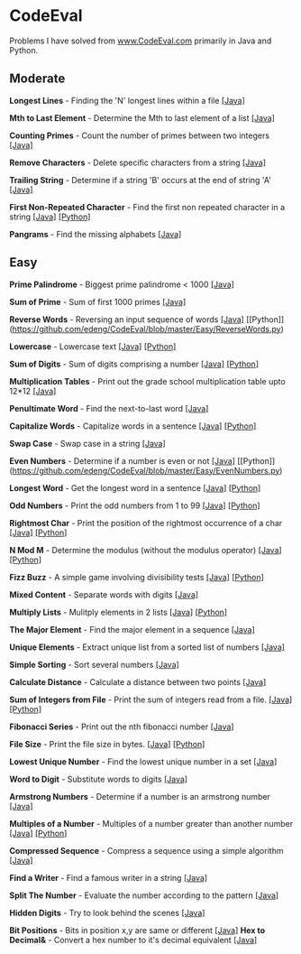 CodeEval
========
Problems I have solved from www.CodeEval.com primarily in Java and Python. 

## Moderate 
**Longest Lines** - Finding the 'N' longest lines within a file	[[Java]](https://github.com/edeng/CodeEval/blob/master/Moderate/LongestLines.java)

**Mth to Last Element** - Determine the Mth to last element of a list	 [[Java]](https://github.com/edeng/CodeEval/blob/master/Moderate/MthToLast.java)

**Counting Primes** - Count the number of primes between two integers [[Java]](https://github.com/edeng/CodeEval/blob/master/Moderate/CountingPrimes.java)	

**Remove Characters** - Delete specific characters from a string	[[Java]](https://github.com/edeng/CodeEval/blob/master/Moderate/RemoveCharacters.java) 

**Trailing String** - Determine if a string 'B' occurs at the end of string 'A' [[Java]](https://github.com/edeng/CodeEval/blob/master/Moderate/TrailingString.java) 

**First Non-Repeated Character** - Find the first non repeated character in a string	[[Java]](https://github.com/edeng/CodeEval/blob/master/Moderate/FirstNonRepeat.java) [[Python]](https://github.com/edeng/CodeEval/blob/master/Moderate/FirstNonRepeat.py)

**Pangrams** - Find the missing alphabets	[[Java]](https://github.com/edeng/CodeEval/blob/master/Moderate/Panagrams.java)

## Easy 
**Prime Palindrome** - Biggest prime palindrome < 1000 [[Java]](https://github.com/edeng/CodeEval/blob/master/Easy/PrimePalindrome.java)

**Sum of Prime** - Sum of first 1000 primes [[Java]](https://github.com/edeng/CodeEval/blob/master/Easy/SumOfPrimes.java)

**Reverse Words** - Reversing an input sequence of words [[Java]](https://github.com/edeng/CodeEval/blob/master/Easy/ReverseWords.java) [[Python]] (https://github.com/edeng/CodeEval/blob/master/Easy/ReverseWords.py)

**Lowercase** - Lowercase text [[Java]](https://github.com/edeng/CodeEval/blob/master/Easy/Lowercase.java) [[Python]](https://github.com/edeng/CodeEval/blob/master/Easy/Lowercase.py)

**Sum of Digits** - Sum of digits comprising a number [[Java]](https://github.com/edeng/CodeEval/blob/master/Easy/SumOfDigits.java) [[Python]](https://github.com/edeng/CodeEval/blob/master/Easy/SumOfDigits.py) 

**Multiplication Tables** - Print out the grade school multiplication table upto 12*12 [[Java]](https://github.com/edeng/CodeEval/blob/master/Easy/MultiplicationTable.java)

**Penultimate Word** - Find the next-to-last word [[Java]](https://github.com/edeng/CodeEval/blob/master/Easy/PenulimateWord.java)

**Capitalize Words** - Capitalize words in a sentence [[Java]](https://github.com/edeng/CodeEval/blob/master/Easy/CapitalizeWords.java) [[Python]](https://github.com/edeng/CodeEval/blob/master/Easy/CapitalizeWords.py)

**Swap Case** - Swap case in a string [[Java]](https://github.com/edeng/CodeEval/blob/master/Easy/SwapCase.java)

**Even Numbers** - Determine if a number is even or not	[[Java]](https://github.com/edeng/CodeEval/blob/master/EvenNumbers.java) [[Python]] (https://github.com/edeng/CodeEval/blob/master/Easy/EvenNumbers.py)

**Longest Word** - Get the longest word in a sentence [[Java]](https://github.com/edeng/CodeEval/blob/master/Easy/LongestWord.java) [[Python]](https://github.com/edeng/CodeEval/blob/master/Easy/LongestWord.py)

**Odd Numbers** - Print the odd numbers from 1 to 99	[[Java]](https://github.com/edeng/CodeEval/blob/master/Easy/OddNumbers.java) [[Python]](https://github.com/edeng/CodeEval/blob/master/Easy/OddNumbers.py)

**Rightmost Char** - Print the position of the rightmost occurrence of a char	 [[Java]](https://github.com/edeng/CodeEval/blob/master/Easy/RightmostChar.java) [[Python]](https://github.com/edeng/CodeEval/blob/master/Easy/RightmostChar.py)

**N Mod M** - Determine the modulus (without the modulus operator) [[Java]](https://github.com/edeng/CodeEval/blob/master/Easy/NModN.java) [[Python]](https://github.com/edeng/CodeEval/blob/master/Easy/NModM.py)

**Fizz Buzz** - A simple game involving divisibility tests [[Java]](https://github.com/edeng/CodeEval/blob/master/FizzBuzz.java) [[Python]](https://github.com/edeng/CodeEval/blob/master/Easy/FizzBuzz.py)

**Mixed Content** - Separate words with digits [[Java]](https://github.com/edeng/CodeEval/blob/master/Easy/MixedContent.java)

**Multiply Lists** - Mulitply elements in 2 lists [[Java]](https://github.com/edeng/CodeEval/blob/master/Easy/MultiplyLists.java) [[Python]](https://github.com/edeng/CodeEval/blob/master/Easy/MultiplyLists.py)

**The Major Element** - Find the major element in a sequence [[Java]](https://github.com/edeng/CodeEval/blob/master/Easy/TheMajorElement.java)

**Unique Elements** - Extract unique list from a sorted list of numbers [[Java]](https://github.com/edeng/CodeEval/blob/master/Easy/UniqueElements.java) 

**Simple Sorting** - Sort several numbers [[Java]](https://github.com/edeng/CodeEval/blob/master/Easy/SimpleSorting.java)

**Calculate Distance** - Calculate a distance between two points [[Java]](https://github.com/edeng/CodeEval/blob/master/Easy/CalculateDistance.java)

**Sum of Integers from File** - Print the sum of integers read from a file. [[Java]](https://github.com/edeng/CodeEval/blob/master/Easy/SumOfIntegersFromFile.java) [[Python]](https://github.com/edeng/CodeEval/blob/master/Easy/SumOfIntegersFromFile.py)

**Fibonacci Series** - Print out the nth fibonacci number [[Java]](https://github.com/edeng/CodeEval/blob/master/Easy/Fibonacci.java)

**File Size** - Print the file size in bytes. [[Java]](https://github.com/edeng/CodeEval/blob/master/Easy/FileSize.java) [[Python]](https://github.com/edeng/CodeEval/blob/master/Easy/FileSize.py)

**Lowest Unique Number** - Find the lowest unique number in a set [[Java]](https://github.com/edeng/CodeEval/blob/master/Easy/LowestUniqueNumber.java)

**Word to Digit** - Substitute words to digits [[Java]](https://github.com/edeng/CodeEval/blob/master/Easy/WordToDigit.java) 

**Armstrong Numbers** - Determine if a number is an armstrong number [[Java]](https://github.com/edeng/CodeEval/blob/master/Easy/ArmstrongNumbers.java)

**Multiples of a Number** - Multiples of a number greater than another number [[Java]](https://github.com/edeng/CodeEval/blob/master/Easy/MultiplesOfANumber.java)   [[Python]](https://github.com/edeng/CodeEval/blob/master/Easy/MultiplesOfANumber.py) 

**Compressed Sequence** - Compress a sequence using a simple algorithm [[Java]](https://github.com/edeng/CodeEval/blob/master/Easy/CompressedSequence.java)

**Find a Writer** - Find a famous writer in a string [[Java]](https://github.com/edeng/CodeEval/blob/master/Easy/FindAWriter.java) 

**Split The Number** - Evaluate the number according to the pattern [[Java]](https://github.com/edeng/CodeEval/blob/master/Easy/SplitTheNumber.java)

**Hidden Digits** - Try to look behind the scenes [[Java]](https://github.com/edeng/CodeEval/blob/master/Easy/HiddenDigits.java) 

**Bit Positions** - Bits in position x,y are same or different [[Java]](https://github.com/edeng/CodeEval/blob/master/Easy/BitPositions.java)
**Hex to Decimal&** - Convert a hex number to it's decimal equivalent [[Java]](https://github.com/edeng/CodeEval/blob/master/Easy/HexToDecimal.java)
